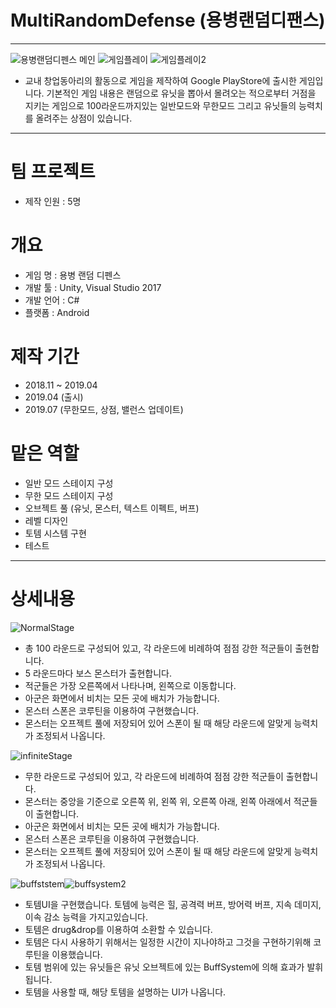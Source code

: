 # MultiRandomDefense (용병랜덤디팬스)
------------
![용병랜덤디펜스 메인](https://user-images.githubusercontent.com/57030114/69808264-7b9c7900-122a-11ea-8847-257462469616.PNG)
![게임플레이](https://user-images.githubusercontent.com/57030114/69808288-82c38700-122a-11ea-8265-04cdec001f5f.PNG)
![게임플레이2](https://user-images.githubusercontent.com/57030114/69808282-80f9c380-122a-11ea-8783-525ffeb9fc4c.jpg)
* 교내 창업동아리의 활동으로 게임을 제작하여 Google PlayStore에 출시한 게임입니다. 기본적인 게임 내용은 랜덤으로 유닛을 뽑아서 몰려오는 적으로부터 거점을 지키는 게임으로 100라운드까지있는 일반모드와 무한모드 그리고 유닛들의 능력치를 올려주는 상점이 있습니다.
------------

# 팀 프로젝트
* 제작 인원 : 5명

# 개요
* 게임 명 : 용병 랜덤 디펜스
* 개발 툴 : Unity, Visual Studio 2017
* 개발 언어 : C#
* 플랫폼 : Android

# 제작 기간
* 2018.11 ~ 2019.04
* 2019.04 (출시)
* 2019.07 (무한모드, 상점, 밸런스 업데이트)

# 맡은 역할
* 일반 모드 스테이지 구성
* 무한 모드 스테이지 구성
* 오브젝트 풀 (유닛, 몬스터, 텍스트 이펙트, 버프)
* 레벨 디자인
* 토템 시스템 구현
* 테스트
-------------
# 상세내용
![NormalStage](https://user-images.githubusercontent.com/57030114/69809432-16965280-122d-11ea-87bd-8c64f2b20e79.PNG)
* 총 100 라운드로 구성되어 있고, 각 라운드에 비례하여 점점 강한 적군들이 출현합니다.
* 5 라운드마다 보스 몬스터가 출현합니다.
* 적군들은 가장 오른쪽에서 나타나며, 왼쪽으로 이동합니다.
* 아군은 화면에서 비치는 모든 곳에 배치가 가능합니다.
* 몬스터 스폰은 코루틴을 이용하여 구현했습니다.
* 몬스터는 오프젝트 풀에 저장되어 있어 스폰이 될 때 해당 라운드에 알맞게 능력치가 조정되서 나옵니다.

![infiniteStage](https://user-images.githubusercontent.com/57030114/69809437-18601600-122d-11ea-8845-eb150954962a.PNG)
* 무한 라운드로 구성되어 있고, 각 라운드에 비례하여 점점 강한 적군들이 출현합니다.
* 몬스터는 중앙을 기준으로 오른쪽 위, 왼쪽 위, 오른쪽 아래, 왼쪽 아래에서 적군들이 출현합니다.
* 아군은 화면에서 비치는 모든 곳에 배치가 가능합니다.
* 몬스터 스폰은 코루틴을 이용하여 구현했습니다.
* 몬스터는 오프젝트 풀에 저장되어 있어 스폰이 될 때 해당 라운드에 알맞게 능력치가 조정되서 나옵니다.

![buffststem](https://user-images.githubusercontent.com/57030114/69810144-940e9280-122e-11ea-8a0d-98b3cbfeb88a.PNG)![buffsystem2](https://user-images.githubusercontent.com/57030114/69810150-9b35a080-122e-11ea-8368-ea75e0f1d9a0.PNG)

* 토템UI을 구현했습니다. 토템에 능력은 힐, 공격력 버프, 방어력 버프, 지속 데미지, 이속 감소 능력을 가지고있습니다.
* 토템은 drug&drop를 이용하여 소환할 수 있습니다.
* 토템은 다시 사용하기 위해서는 일정한 시간이 지나야하고 그것을 구현하기위해 코루틴을 이용했습니다.
* 토템 범위에 있는 유닛들은 유닛 오브젝트에 있는 BuffSystem에 의해 효과가 발휘 됩니다.
* 토템을 사용할 때, 해당 토템을 설명하는 UI가 나옵니다.




